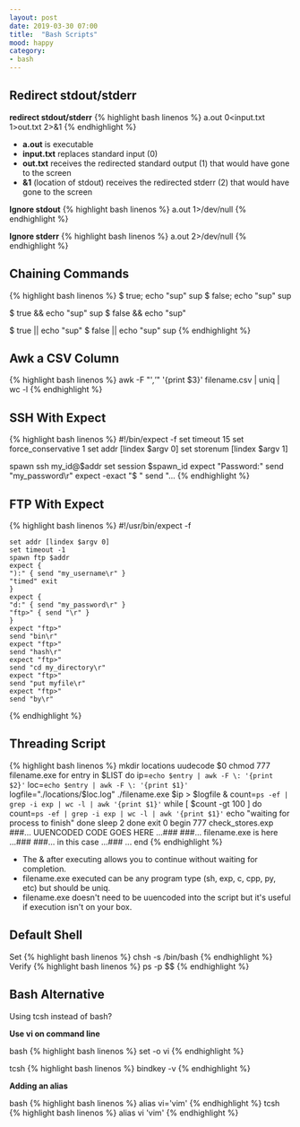```yaml
---
layout: post
date: 2019-03-30 07:00
title:  "Bash Scripts"
mood: happy
category: 
- bash
---
```


## Redirect stdout/stderr

**redirect stdout/stderr**
{% highlight bash linenos %}
a.out 0<input.txt 1>out.txt 2>&1
{% endhighlight %}

* **a.out** is executable
* **input.txt** replaces standard input (0)
* **out.txt** receives the redirected standard output (1) that would have gone to the screen
* **&1** (location of stdout) receives the redirected stderr (2) that would have gone to the screen

**Ignore stdout**
{% highlight bash linenos %}
a.out 1>/dev/null
{% endhighlight %}


**Ignore stderr**
{% highlight bash linenos %}
a.out 2>/dev/null
{% endhighlight %}

## Chaining Commands

{% highlight bash linenos %}
$ true; echo "sup"
sup
$ false; echo "sup"
sup

$ true && echo "sup"
sup
$ false && echo "sup"

$ true || echo "sup"
$ false || echo "sup"
sup
{% endhighlight %}

## Awk a CSV Column

{% highlight bash linenos %}
awk -F "'*,'*" '{print $3}' filename.csv | uniq | wc -l
{% endhighlight %}

## SSH With Expect

{% highlight bash linenos %}
#!/bin/expect -f
set timeout 15
set force_conservative 1
set addr [lindex $argv 0]
set storenum [lindex $argv 1]

spawn ssh my_id@$addr
set session $spawn_id
expect "Password:"
send "my_password\r"
expect -exact "\$ "
send "...
{% endhighlight %}

## FTP With Expect

{% highlight bash linenos %}
    #!/usr/bin/expect -f

    set addr [lindex $argv 0]
    set timeout -1
    spawn ftp $addr
    expect {
    "):" { send "my_username\r" }
    "timed" exit
    }
    expect {
    "d:" { send "my_password\r" }
    "ftp>" { send "\r" }
    }
    expect "ftp>"
    send "bin\r"
    expect "ftp>"
    send "hash\r"
    expect "ftp>"
    send "cd my_directory\r"
    expect "ftp>"
    send "put myfile\r"
    expect "ftp>"
    send "by\r" 
{% endhighlight %}

## Threading Script

{% highlight bash linenos %}
mkdir locations
uudecode $0
chmod 777 filename.exe
for entry in $LIST
do
ip=`echo $entry | awk -F \: '{print $2}'`
loc=`echo $entry | awk -F \: '{print $1}'`
logfile="./locations/$loc.log"
./filename.exe $ip > $logfile &
count=`ps -ef | grep -i exp | wc -l | awk '{print $1}'`
while [ $count -gt 100 ]
do
count=`ps -ef | grep -i exp | wc -l | awk '{print $1}'`
echo "waiting for process to finish"
done
sleep 2
done
exit 0
begin 777 check_stores.exp
###... UUENCODED CODE GOES HERE ...###
###... filename.exe is here ...###
###... in this case ...###
...
end
{% endhighlight %}

* The & after executing allows you to continue without waiting for completion.
* filename.exe executed can be any program type (sh, exp, c, cpp, py, etc) but should be uniq.
* filename.exe doesn't need to be uuencoded into the script but it's useful if execution isn't on your box.

## Default Shell

Set
{% highlight bash linenos %}
chsh -s /bin/bash
{% endhighlight %}
Verify
{% highlight bash linenos %}
ps -p $$
{% endhighlight %}

## Bash Alternative
Using tcsh instead of bash?

**Use vi on command line**

bash
{% highlight bash linenos %}
set -o vi
{% endhighlight %}

tcsh
{% highlight bash linenos %}
bindkey -v
{% endhighlight %}


**Adding an alias**

bash
{% highlight bash linenos %}
alias vi='vim'
{% endhighlight %}
tcsh
{% highlight bash linenos %}
alias vi 'vim'
{% endhighlight %}
